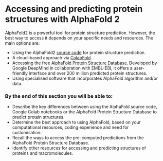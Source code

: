 # Accessing and predicting protein structures with AlphaFold 2

AlphaFold2 is a powerful tool for protein structure prediction. However, the best way to access it depends on your specific needs and resources. The main options are:

* Using the AlphaFold2 [source code](https://github.com/google-deepmind/alphafold) for protein structure prediction.
* A cloud-based approach via [ColabFold](https://colab.research.google.com/github/sokrypton/ColabFold/blob/main/AlphaFold2.ipynb).
* Accessing the free [AlphaFold Protein Structure Database.](https://alphafold.ebi.ac.uk/) Developed by Google DeepMind in collaboration with EMBL-EBI, it offers a user-friendly interface and over 200 million predicted protein structures.
* Using specialised software that incorporates AlphaFold algorithm and/or data.

### By the end of this section you will be able to:

* Describe the key differences between using the AlphaFold source code, Google Colab notebooks or the AlphaFold Protein Structure Database to predict protein structures.
* Determine the best approach to using AlphaFold, based on your computational resources, coding experience and need for customisation.
* Recall the ways to access the pre-computed predictions from the AlphaFold Protein Structure Database.
* Identify other resources for accessing and predicting structures of proteins and macromolecules.